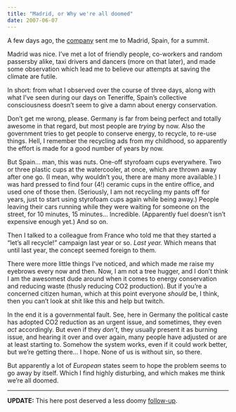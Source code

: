 ```yaml
---
title: "Madrid, or Why we're all doomed"
date: 2007-06-07
---
```


A few days ago, the [company](http://de.yahoo.com) sent me to Madrid, Spain,
for a summit.

Madrid was nice. I’ve met a lot of friendly people, co-workers and random passersby alike, taxi drivers and dancers (more on that later), and made some observation which lead me to believe our attempts at saving the climate are futile.

In short: from what I observed over the course of three days, along with what I’ve seen during our days on Teneriffe, Spain’s collective consciousness doesn’t seem to give a damn about energy conservation.

Don’t get me wrong, please. Germany is far from being perfect and totally awesome in that regard, but most people are _trying_ by now. Also the government tries to get people to conserve energy, to recycle, to re-use things. Hell, I remember the recycling ads from my childhood, so apparently the effort is made for a good number of years by now.

But Spain… man, this was nuts. One-off styrofoam cups everywhere. Two or three plastic cups at the watercooler, at once, which are thrown away after one go.
(I mean, why wouldn’t you, there are many more available.) I was hard pressed to find four (4!) ceramic cups in the entire office, and used one of those then. (Seriously, I am not recycling my pants off for years, just to start using styrofoam cups again while being away.) People leaving their cars running while they were waiting for someone on the street, for 10 minutes, 15 minutes… Incredible. (Apparently fuel doesn’t isn’t expensive enough yet.) And so on.

Then I talked to a colleague from France who told me that they started a
“let’s all recycle!” campaign last year or so. _Last year._ Which means that until last year, the concept seemed foreign to them.

There were more little things I’ve noticed, and which made me raise my eyebrows every now and then. Now, I am not a tree hugger, and I don’t think I am the awesomest dude around when it comes to energy conservation and reducing waste (thusly reducing CO2 production). But if you’re a concerned citizen human, which at this point everyone _should_ be, I think, then you can’t look at shit like this and help but twitch.

In the end it is a governmental fault. See, here in Germany the political caste has adopted CO2 reduction as an urgent issue, and sometimes, they even _act_ accordingly. But even if they _don’t_, they usually present it as burning issue, and hearing it over and over again, many people have adjusted or are at least starting to. Somehow the system works, even if it could work better, but we’re getting there… I hope. None of us is without sin, so there.

But apparently a lot of _European_ states seem to hope the problem seems to go away by itself. Which I find highly disturbing, and which makes me think we’re all doomed.

* * *

**UPDATE:** This here post deserved a less doomy
[follow-up](/2007/06/16/madrid-or-whoaholycraphowcoolisthat).

